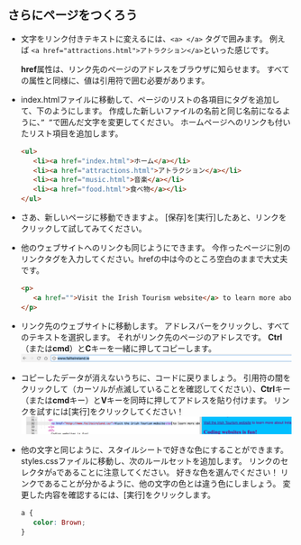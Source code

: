 ## さらにページをつくろう

- 文字をリンク付きテキストに変えるには、`<a> </a>` タグで囲みます。 例えば `<a href="attractions.html">アトラクション</a>`といった感じです。

  **href**属性は、リンク先のページのアドレスをブラウザに知らせます。 すべての属性と同様に、値は引用符で囲む必要があります。

- index.htmlファイルに移動して、ページのリストの各項目にタグを追加して、下のようにします。 作成した新しいファイルの名前と同じ名前になるように、`” ”`で囲んだ文字を変更してください。 ホームページへのリンクも付いたリスト項目を追加します。

   ```html
   <ul>
      <li><a href="index.html">ホーム</a></li>
      <li><a href="attractions.html">アトラクション</a></li>
      <li><a href="music.html">音楽</a></li>
      <li><a href="food.html">食べ物</a></li>
   </ul>
   ```

- さあ、新しいページに移動できますよ。 \[保存\]を\[実行\]したあと、リンクをクリックして試してみてください。

- 他のウェブサイトへのリンクも同じようにできます。 今作ったページに別のリンクタグを入力してください。hrefの中は今のところ空白のままで大丈夫です。

   ```html
   <p>
      <a href="">Visit the Irish Tourism website</a> to learn more about Ireland!
   </p>
   ```

- リンク先のウェブサイトに移動します。 アドレスバーをクリックし、すべてのテキストを選択します。 それがリンク先のページのアドレスです。 **Ctrl**（または**cmd**）と**C**キーを一緒に押してコピーします。
  ![](images/AddressBarURL.png)

- コピーしたデータが消えないうちに、コードに戻りましょう。 引用符の間をクリックして（カーソルが点滅していることを確認してください）、**Ctrl**キー（または**cmd**キー）と**V**キーを同時に押してアドレスを貼り付けます。 リンクを試すには\[実行\]をクリックしてください！
  ![](images/LinkTagWithURL.png)

- 他の文字と同じように、スタイルシートで好きな色にすることができます。 styles.cssファイルに移動し、次のルールセットを追加します。 リンクのセレクタが`a`であることに注意してください。 好きな色を選んでください！ リンクであることが分かるように、他の文字の色とは違う色にしましょう。 変更した内容を確認するには、\[実行\]をクリックします。

   ```css
   a {
      color: Brown;
   }
   ```



